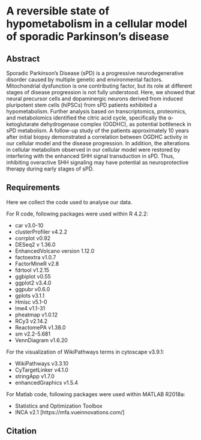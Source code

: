 # A reversible state of hypometabolism in a cellular model of sporadic Parkinson’s disease

## Abstract
Sporadic Parkinson’s Disease (sPD) is a progressive neurodegenerative disorder caused by multiple genetic and environmental factors. Mitochondrial dysfunction is one contributing factor, but its role at different stages of disease progression is not fully understood. Here, we showed that neural precursor cells and dopaminergic neurons derived from induced pluripotent stem cells (hiPSCs) from sPD patients exhibited a hypometabolism. Further analysis based on transcriptomics, proteomics, and metabolomics identified the citric acid cycle, specifically the α-ketoglutarate dehydrogenase complex (OGDHC), as potential bottleneck in sPD metabolism. A follow-up study of the patients approximately 10 years after initial biopsy demonstrated a correlation between OGDHC activity in our cellular model and the disease progression. In addition, the alterations in cellular metabolism observed in our cellular model were restored by interfering with the enhanced SHH signal transduction in sPD. Thus, inhibiting overactive SHH signaling may have potential as neuroprotective therapy during early stages of sPD. 

## Requirements
Here we collect the code used to analyse our data. 

For R code, following packages were used within R 4.2.2:
<ul>
<li> car v3.0-10 </li> 
<li> clusterProfiler v4.2.2 </li> 
<li> corrplot v0.92 </li> 
<li> DESeq2 v 1.36.0 </li> 
<li> EnhancedVolcano version 1.12.0 </li> 
<li> factoextra v1.0.7 </li> 
<li> FactorMineR v2.8 </li> 
<li> fdrtool v1.2.15 </li> 
<li> ggbiplot v0.55 </li> 
<li> ggplot2 v3.4.0 </li> 
<li> ggpubr v0.6.0 </li> 
<li> gplots v3.1.1 </li> 
<li> Hmisc v5.1-0 </li> 
<li> lme4 v1.1-31 </li> 
<li> pheatmap v1.0.12 </li> 
<li> RCy3 v2.14.2 </li> 
<li> ReactomePA v1.38.0 </li> 
<li> sm v2.2-5.681 </li> 
<li> VennDiagram v1.6.20 </li> 
</ul>

For the visualization of WikiPathways terms in cytoscape v3.9.1:
<ul>
<li> WikiPathways v3.3.10 </li> 
<li> CyTargetLinker v4.1.0 </li> 
<li> stringApp v1.7.0 </li> 
<li> enhancedGraphics v1.5.4 </li> 
</ul>

For Matlab code, following packages were used within MATLAB R2018a:
<ul>
<li> Statistics and Optimization Toolbox </li> 
<li> INCA v2.1 [https://mfa.vueinnovations.com/] </li> 
</ul>

## Citation
